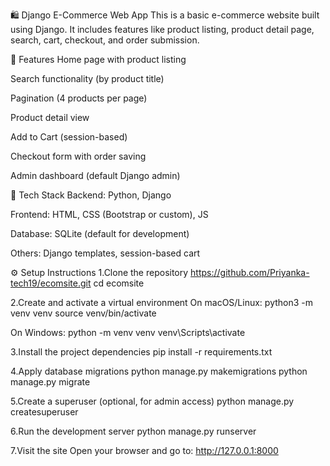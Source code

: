 🛍️ Django E-Commerce Web App
This is a basic e-commerce website built using Django. It includes features like product listing, product detail page, search, cart, checkout, and order submission.

🚀 Features
Home page with product listing

Search functionality (by product title)

Pagination (4 products per page)

Product detail view

Add to Cart (session-based)

Checkout form with order saving

Admin dashboard (default Django admin)

🧱 Tech Stack
Backend: Python, Django

Frontend: HTML, CSS (Bootstrap or custom), JS

Database: SQLite (default for development)

Others: Django templates, session-based cart

⚙️ Setup Instructions
1.Clone the repository
https://github.com/Priyanka-tech19/ecomsite.git
cd ecomsite

2.Create and activate a virtual environment
On macOS/Linux:
python3 -m venv venv
source venv/bin/activate

On Windows:
python -m venv venv
venv\Scripts\activate

3.Install the project dependencies
pip install -r requirements.txt

4.Apply database migrations
python manage.py makemigrations
python manage.py migrate

5.Create a superuser (optional, for admin access)
python manage.py createsuperuser

6.Run the development server
python manage.py runserver

7.Visit the site
Open your browser and go to:
http://127.0.0.1:8000









